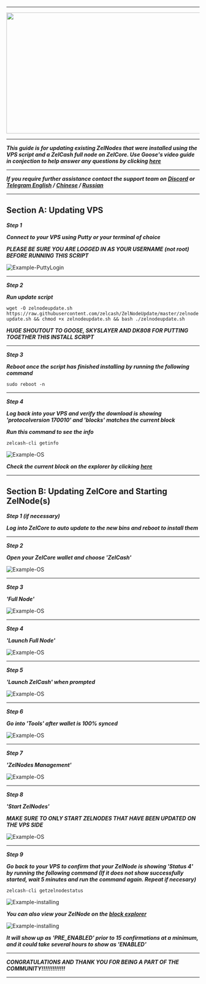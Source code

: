 ***

<p align="center">
  <img width="860" height="315" src="https://imgur.com/tQQkMPn.png/860/315">
</p>

***

***This guide is for updating existing ZelNodes that were installed using the VPS script and a ZelCash full node on ZelCore.  Use Goose's video guide in conjection to help answer any questions by clicking [here](https://www.youtube.com/watch?v=NNWgBzEl_TI)***

***

***If you require further assistance contact the support team on [Discord](https://discord.gg/szN9yZ) or [Telegram English](http://t.me/zelcash) / [Chinese](http://t.me/zelcashcn) / [Russian](http://t.me/zelcashru)***

***

## Section A: Updating VPS
***Step 1***

***Connect to your VPS using Putty or your terminal of choice***

***PLEASE BE SURE YOU ARE LOGGED IN AS YOUR USERNAME (not root) BEFORE RUNNING THIS SCRIPT***

![Example-PuttyLogin](https://imgur.com/gMkd6fs.png)

***

***Step 2***

***Run update script***

`wget -O zelnodeupdate.sh https://raw.githubusercontent.com/zelcash/ZelNodeUpdate/master/zelnodeupdate.sh && chmod +x zelnodeupdate.sh && bash ./zelnodeupdate.sh`

***HUGE SHOUTOUT TO GOOSE, SKYSLAYER AND DK808 FOR PUTTING TOGETHER THIS INSTALL SCRIPT***

***

***Step 3***

***Reboot once the script has finished installing by running the following command***

`sudo reboot -n`

***

***Step 4***

***Log back into your VPS and verify the download is showing 'protocolversion 170010' and 'blocks' matches the current block***

***Run this command to see the info***

`zelcash-cli getinfo`

![Example-OS](https://imgur.com/PLxhNBy.png)

***Check the current block on the explorer by clicking [here](https://explorer.zel.cash/blocks)***

***

## Section B: Updating ZelCore and Starting ZelNode(s)
***Step 1 (if necessary)***

***Log into ZelCore to auto update to the new bins and reboot to install them***

***

***Step 2***

***Open your ZelCore wallet and choose 'ZelCash'***

![Example-OS](https://imgur.com/9WrruJR.png)

***

***Step 3***

***'Full Node'***

![Example-OS](https://imgur.com/CXLLEth.png)

***

***Step 4***

***'Launch Full Node'***

![Example-OS](https://imgur.com/EvEj6H2.png)

***

***Step 5***

***'Launch ZelCash' when prompted*** 

![Example-OS](https://imgur.com/PbIIEt9.png)

***

***Step 6***

***Go into 'Tools' after wallet is 100% synced***

![Example-OS](https://imgur.com/uvqjVZ6.png)

***

***Step 7***

***'ZelNodes Management'***

![Example-OS](https://imgur.com/J7TqUmN.png)

***

***Step 8***

***'Start ZelNodes'***

***MAKE SURE TO ONLY START ZELNODES THAT HAVE BEEN UPDATED ON THE VPS SIDE***

![Example-OS](https://imgur.com/mejUwOs.png)

***

***Step 9***

***Go back to your VPS to confirm that your ZelNode is showing 'Status 4' by running the following command (If it does not show successfully started, wait 5 minutes and run the command again. Repeat if necesary)***

`zelcash-cli getzelnodestatus`

![Example-installing](https://imgur.com/nj76J7D.png)

***You can also view your ZelNode on the [block explorer](https://explorer.zel.cash/zelnodes)***

![Example-installing](https://imgur.com/SkGqa6D.png)

***It will show up as 'PRE_ENABLED' prior to 15 confirmations at a minimum, and it could take several hours to show as 'ENABLED'***

***

***CONGRATULATIONS AND THANK YOU FOR BEING A PART OF THE COMMUNITY!!!!!!!!!!!!!***

***





